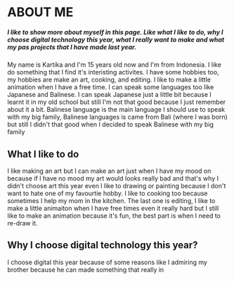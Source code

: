 # ABOUT ME
##### *I like to show more about myself in this page. Like what I like to do, why I choose digital technology this year, what I really want to make and what my pas projects that I have made last year.*
My name is Kartika and I'm 15 years old now and I'm from Indonesia. I like do something that I find it's interisting activites. I have some hobbies too, my hobbies are make an art, cooking, and editing. I like to make a little animation when I have a free time. I can speak some languages too like Japanese and Balinese. I can speak Japanese just a little bit because I learnt it in my old school but still I'm not that good because I just remember about it a bit. Balinese language is the main language I should use to speak with my big family, Balinese languages is came from Bali (where I was born) but still I didn't that good when I decided to speak Balinese with my big family
## What I like to do
I like making an art but I can make an art just when I have my mood on because if I have no mood my art would looks really bad and that's why I didn't choose art this year even I like to drawing or painting because I don't want to hate one of my favourtie hobby. I like to cooking too because sometimes I help my mom in the kitchen. The last one is editing, I like to make a little animaiton when I have free times even it really hard but I still like to make an animation because it's fun, the best part is when I need to re-draw it.
## Why I choose digital technology this year?
I choose digital this year because of some reasons like I admiring my brother because he can made something that really in
